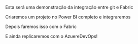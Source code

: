 Esta será uma demonstração da integração entre git e Fabric

Criaremos um projeto no Power BI completo e integraremos

Depois faremos isso com o Fabric

E ainda replicaremos com o AzuereDevOps!